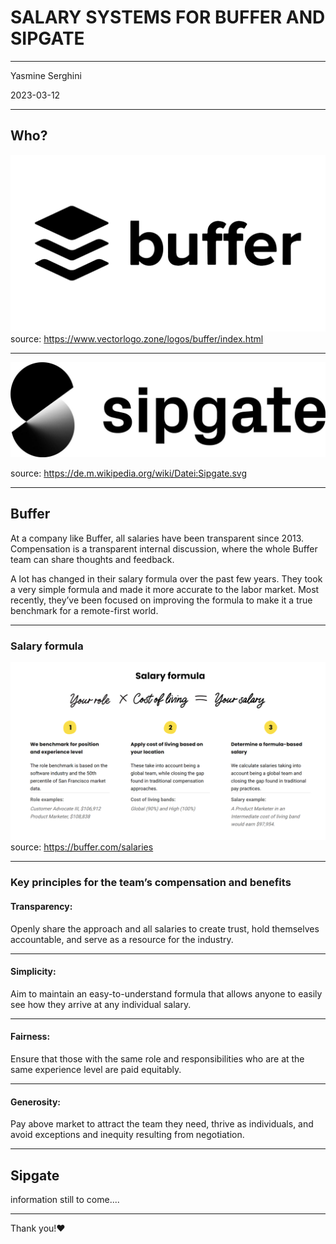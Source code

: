 # SALARY SYSTEMS FOR BUFFER AND SIPGATE

---

Yasmine Serghini

2023-03-12

---

## Who?

![Logo B](Buffer-Logo.png)
source: https://www.vectorlogo.zone/logos/buffer/index.html

---

![Logo S](Sipgate%20Logo.jpg)

source: https://de.m.wikipedia.org/wiki/Datei:Sipgate.svg

---

## Buffer

At a company like Buffer, all salaries have been transparent since 2013. Compensation is a transparent internal discussion, where the whole Buffer team can share thoughts and feedback.

A lot has changed in their salary formula over the past few years. They took a very simple formula and made it more accurate to the labor market. Most recently, they’ve been focused on improving the formula to make it a true benchmark for a remote-first world.

---

### Salary formula

![Buffer Formula](Salary%20Formula%20Buffer.png)
source: https://buffer.com/salaries

---

### Key principles for the team’s compensation and benefits

#### Transparency:

Openly share the approach and all salaries to create trust, hold themselves accountable, and serve as a resource for the industry.

---

#### Simplicity:

Aim to maintain an easy-to-understand formula that allows anyone to easily see how they arrive at any individual salary.

---

#### Fairness:

Ensure that those with the same role and responsibilities who are at the same experience level are paid equitably.

---

#### Generosity:

Pay above market to attract the team they need, thrive as individuals, and avoid exceptions and inequity resulting from negotiation.

---

## Sipgate

information still to come....

---

Thank you!&#10084;
